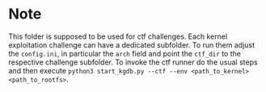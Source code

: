 # Note
This folder is supposed to be used for ctf challenges.
Each kernel exploitation challenge can have a dedicated subfolder. 
To run them adjust the `config.ini`, in particular the `arch` field and point the `ctf_dir` to the respective challenge subfolder.
To invoke the ctf runner do the usual steps and then execute `python3 start_kgdb.py --ctf --env <path_to_kernel> <path_to_rootfs>`.

